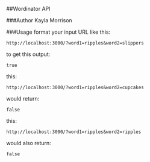 ##Wordinator API

###Author
Kayla Morrison

###Usage
format your input URL like this:

`http://localhost:3000/?word1=ripples&word2=slippers`

to get this output:

`true`

this:

`http://localhost:3000/?word1=ripples&word2=cupcakes`

would return:

`false`

this:

`http://localhost:3000/?word1=ripples&word2=ripples`

would also return:

`false`